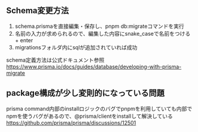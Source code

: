 ## Schema変更方法
1. schema.prismaを直接編集・保存し、pnpm db:migrateコマンドを実行
2. 名前の入力が求められるので、編集した内容にsnake_caseで名前をつける + enter
3. migrationsフォルダ内にsqlが追加されていれば成功

schema定義方法は公式ドキュメント参照
https://www.prisma.io/docs/guides/database/developing-with-prisma-migrate

## package構成が少し変則的になっている問題
prisma command内部のinstallロジックのバグでpnpmを利用していても内部でnpmを使うバグがあるので、@prisma/clientをinstallして解決している
https://github.com/prisma/prisma/discussions/12501